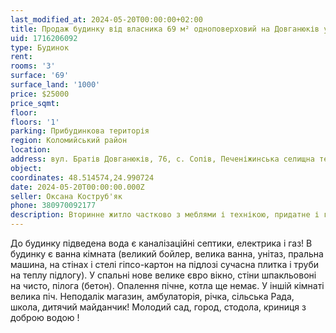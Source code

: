 ```yaml
---
last_modified_at: 2024-05-20T00:00:00+02:00
title: Продаж будинку від власника 69 м² одноповерховий на Довганюків у с. Сопів
uid: 1716206092
type: Будинок
rent:
rooms: '3'
surface: '69'
surface_land: '1000'
price: $25000
price_sqmt:
floor:
floors: '1'
parking: Прибудинкова територія
region: Коломийський район
location:
address: вул. Братів Довганюків, 76, с. Сопів, Печеніжинська селищна територіальна громада
object:
coordinates: 48.514574,24.990724
date: 2024-05-20T00:00:00.000Z
seller: Оксана Коструб'як
phone: 380970092177
description: Вторинне житло частково з меблями і технікою, придатне і готове для проживання
---
```


До будинку підведена вода є каналізаційні септики, електрика і газ! В будинку є ванна кімната (великий бойлер, велика ванна, унітаз, пральна машина, на стінах і стелі гіпсо-картон на підлозі сучасна плитка і труби на теплу підлогу). У спальні нове велике євро вікно, стіни шпакльовоні на чисто, пілога (бетон). Опалення пічне, котла ще немає. У іншій кімнаті велика піч. Неподалік магазин, амбулаторія, річка, сільська Рада, школа, дитячий майданчик! Молодий сад, город, стодола, криниця з доброю водою !
